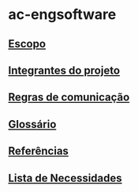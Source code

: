 # ac-engsoftware

## <a href="https://github.com/jnsgdm/ac-engsoftware/blob/main/Escopo.md">Escopo</a>
## <a href="https://github.com/jnsgdm/ac-engsoftware/blob/main/Integrantes.md">Integrantes do projeto<a>
## <a href="">Regras de comunicação<a>
## <a href="">Glossário<a>
## <a href="">Referências<a>
## <a href="">Lista de Necessidades<a>

